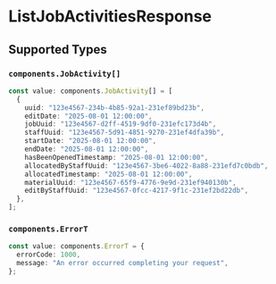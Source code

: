# ListJobActivitiesResponse


## Supported Types

### `components.JobActivity[]`

```typescript
const value: components.JobActivity[] = [
  {
    uuid: "123e4567-234b-4b85-92a1-231ef89bd23b",
    editDate: "2025-08-01 12:00:00",
    jobUuid: "123e4567-d2ff-4519-9df0-231efc173d4b",
    staffUuid: "123e4567-5d91-4851-9270-231ef4dfa39b",
    startDate: "2025-08-01 12:00:00",
    endDate: "2025-08-01 12:00:00",
    hasBeenOpenedTimestamp: "2025-08-01 12:00:00",
    allocatedByStaffUuid: "123e4567-3be6-4022-8a88-231efd7c0bdb",
    allocatedTimestamp: "2025-08-01 12:00:00",
    materialUuid: "123e4567-65f9-4776-9e9d-231ef940130b",
    editByStaffUuid: "123e4567-0fcc-4217-9f1c-231ef2bd22db",
  },
];
```

### `components.ErrorT`

```typescript
const value: components.ErrorT = {
  errorCode: 1000,
  message: "An error occurred completing your request",
};
```

